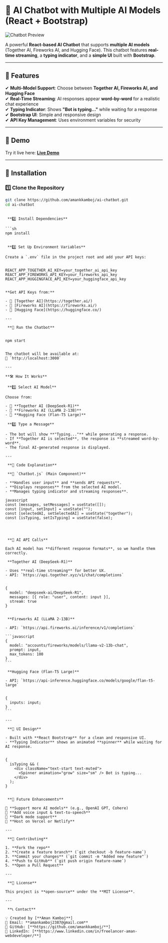 # 🚀 AI Chatbot with Multiple AI Models (React + Bootstrap)

![Chatbot Preview](https://himkalp.in/wp-content/uploads/2025/03/chatbot.png)

A powerful **React-based AI Chatbot** that supports **multiple AI models** (Together AI, Fireworks AI, and Hugging Face). This chatbot features **real-time streaming**, a **typing indicator**, and a **simple UI** built with **Bootstrap**.

---

## **🔹 Features**

✔ **Multi-Model Support**: Choose between **Together AI, Fireworks AI, and Hugging Face**  
✔ **Real-Time Streaming**: AI responses appear **word-by-word** for a realistic chat experience  
✔ **Typing Indicator**: Shows **"Bot is typing..."** while waiting for a response  
✔ **Bootstrap UI**: Simple and responsive design  
✔ **API Key Management**: Uses environment variables for security

---

## **📌 Demo**

<!-- Add a link to a live demo if hosted -->

Try it live here: **[Live Demo](https://your-demo-link.com)**

---

## **🔧 Installation**

### **1️⃣ Clone the Repository**

```sh
git clone https://github.com/amankkamboj/ai-chatbot.git
cd ai-chatbot
```

````

 **2️⃣ Install Dependencies**

```sh
npm install


 **3️⃣ Set Up Environment Variables**

Create a `.env` file in the project root and add your API keys:


REACT_APP_TOGETHER_AI_KEY=your_together_ai_api_key
REACT_APP_FIREWORKS_API_KEY=your_fireworks_api_key
REACT_APP_HUGGINGFACE_API_KEY=your_huggingface_api_key


**Get API Keys from:**

- 🔹 [Together AI](https://together.ai/)
- 🔹 [Fireworks AI](https://fireworks.ai/)
- 🔹 [Hugging Face](https://huggingface.co/)

---

 **🚀 Run the Chatbot**


npm start


The chatbot will be available at:
🔗 `http://localhost:3000`

---

**🛠️ How It Works**

 **1️⃣ Select AI Model**

Choose from:

- 🔹 **Together AI (DeepSeek-R1)**
- 🔹 **Fireworks AI (LLaMA 2-13B)**
- 🔹 **Hugging Face (Flan-T5 Large)**

 **2️⃣ Type a Message**

- The bot will show **"Typing..."** while generating a response.
- If **Together AI is selected**, the response is **streamed word-by-word**.
- The final AI-generated response is displayed.

---

 **📝 Code Explanation**

 **🔹 `Chatbot.js` (Main Component)**

- **Handles user input** and **sends API requests**.
- **Displays responses** from the selected AI model.
- **Manages typing indicator and streaming responses**.

javascript
const [messages, setMessages] = useState([]);
const [input, setInput] = useState("");
const [selectedAI, setSelectedAI] = useState("together");
const [isTyping, setIsTyping] = useState(false);




 **🔹 AI API Calls**

Each AI model has **different response formats**, so we handle them correctly.

 **Together AI (DeepSeek-R1)**

- Uses **real-time streaming** for better UX.
- API: `https://api.together.xyz/v1/chat/completions`


{
  model: "deepseek-ai/DeepSeek-R1",
  messages: [{ role: "user", content: input }],
  stream: true
}


 **Fireworks AI (LLaMA 2-13B)**

- API: `https://api.fireworks.ai/inference/v1/completions`

```javascript
{
  model: "accounts/fireworks/models/llama-v2-13b-chat",
  prompt: input,
  max_tokens: 100
}
```

 **Hugging Face (Flan-T5 Large)**

- API: `https://api-inference.huggingface.co/models/google/flan-t5-large`


{
  inputs: input;
}
```

---

 **🎨 UI Design**

- Built with **React Bootstrap** for a clean and responsive UI.
- **Typing Indicator** shows an animated **spinner** while waiting for AI response.


{
  isTyping && (
    <div className="text-start text-muted">
      <Spinner animation="grow" size="sm" /> Bot is typing...
    </div>
  );
}


 **📌 Future Enhancements**

🔹 **Support more AI models** (e.g., OpenAI GPT, Cohere)
🔹 **Add voice input & text-to-speech**
🔹 **Dark mode support**
🔹 **Host on Vercel or Netlify**

---

 **🙌 Contributing**

1. **Fork the repo**
2. **Create a feature branch** (`git checkout -b feature-name`)
3. **Commit your changes** (`git commit -m "Added new feature"`)
4. **Push to GitHub** (`git push origin feature-name`)
5. **Open a Pull Request**

---

 **📜 License**

This project is **open-source** under the **MIT License**.

---

 **📞 Contact**

💡 Created by [**Aman Kamboj**]
📧 Email: **amankamboj2387@gmail.com**
🔗 GitHub: [**https://github.com/amankkamboj/**]
🔗 LinkedIn: [**https://www.linkedin.com/in/freelancer-aman-webdeveloper/**]
````
